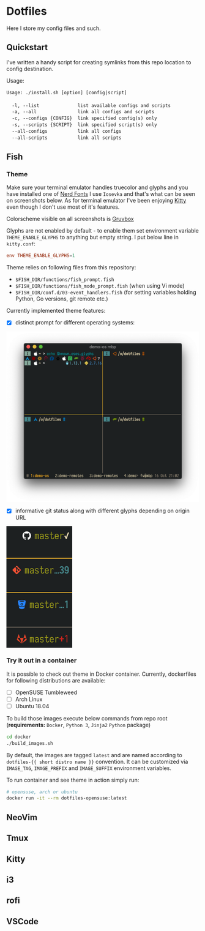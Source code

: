 # Dotfiles

Here I store my config files and such.

## Quickstart

I've written a handy script for creating symlinks from this repo location to
config destination.

Usage:

```txt
Usage: ./install.sh [option] [config|script]

  -l, --list              list available configs and scripts
  -a, --all               link all configs and scripts
  -c, --configs {CONFIG}  link specified config(s) only
  -s, --scripts {SCRIPT}  link specified script(s) only
  --all-configs           link all configs
  --all-scripts           link all scripts
```

## Fish

### Theme

Make sure your terminal emulator handles truecolor and glyphs and
you have installed one of [Nerd Fonts](https://www.nerdfonts.com/)
I use `Iosevka` and that's what can be seen on screenshots below.
As for terminal emulator I've been enjoying [Kitty](https://sw.kovidgoyal.net/kitty/)
even though I don't use most of it's features.

Colorscheme visible on all screenshots is [Gruvbox](https://github.com/morhetz/gruvbox)

Glyphs are not enabled by default - to enable them set environment variable `THEME_ENABLE_GLYPHS` to anything but empty string. I put below line in `kitty.conf`:

``` conf
env THEME_ENABLE_GLYPHS=1
```

Theme relies on following files from this repository:
- `$FISH_DIR/functions/fish_prompt.fish`
- `$FISH_DIR/functions/fish_mode_prompt.fish` (when using Vi mode)
- `$FISH_DIR/conf.d/03-event_handlers.fish` (for setting variables
   holding Python, Go versions, git remote etc.)

Currently implemented theme features:
- [x] distinct prompt for different operating systems:
<img src="https://raw.githubusercontent.com/filwie/images/master/dotfiles/oses.png" align="center" alt="oses"/>

- [x] informative git status along with different glyphs depending on origin URL
<img src="https://raw.githubusercontent.com/filwie/images/master/dotfiles/remotes.png" align="center" alt="remotes"/>

### Try it out in a container
It is possible to check out theme in Docker container. Currently,
dockerfiles for following distributions are available:
- [ ] OpenSUSE Tumbleweed
- [ ] Arch Linux
- [ ] Ubuntu 18.04

To build those images execute below commands from repo root (__requirements:__ `Docker`,
`Python 3`, `Jinja2` `Python` package)
``` sh
cd docker
./build_images.sh
```

By default, the images are tagged `latest` and are named according to `dotfiles-{{ short distro name }}` convention. It can be customized via `IMAGE_TAG`, `IMAGE_PREFIX` and `IMAGE_SUFFIX` environment variables.

To run container and see theme in action simply run:

``` sh
# opensuse, arch or ubuntu
docker run -it --rm dotfiles-opensuse:latest
```

## NeoVim
## Tmux
## Kitty
## i3
## rofi
## VSCode
